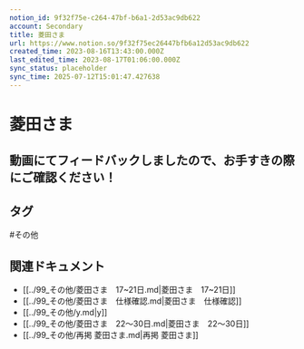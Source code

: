 ```yaml
---
notion_id: 9f32f75e-c264-47bf-b6a1-2d53ac9db622
account: Secondary
title: 菱田さま
url: https://www.notion.so/9f32f75ec26447bfb6a12d53ac9db622
created_time: 2023-08-16T13:43:00.000Z
last_edited_time: 2023-08-17T01:06:00.000Z
sync_status: placeholder
sync_time: 2025-07-12T15:01:47.427638
---
```

# 菱田さま

動画にてフィードバックしましたので、お手すきの際にご確認ください！
---

## タグ

#その他 

## 関連ドキュメント

- [[../99_その他/菱田さま　17~21日.md|菱田さま　17~21日]]
- [[../99_その他/菱田さま　仕様確認.md|菱田さま　仕様確認]]
- [[../99_その他/y.md|y]]
- [[../99_その他/菱田さま　22〜30日.md|菱田さま　22〜30日]]
- [[../99_その他/再掲 菱田さま.md|再掲 菱田さま]]
